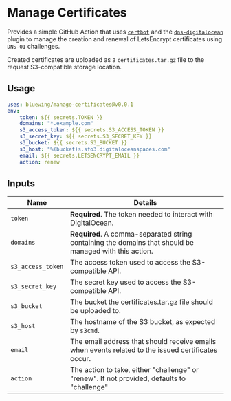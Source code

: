 # Manage Certificates

Provides a simple GitHub Action that uses [`certbot`](https://eff-certbot.readthedocs.io/en/stable/) and the [`dns-digitalocean`](https://certbot-dns-digitalocean.readthedocs.io/en/stable/) plugin to manage the creation and renewal of LetsEncrypt certificates using `DNS-01` challenges.

Created certificates are uploaded as a `certificates.tar.gz` file to the request S3-compatible storage location.

## Usage

```yaml
uses: bluewing/manage-certificates@v0.0.1
env:
    token: ${{ secrets.TOKEN }}
    domains: "*.example.com"
    s3_access_token: ${{ secrets.S3_ACCESS_TOKEN }}
    s3_secret_key: ${{ secrets.S3_SECRET_KEY }}
    s3_bucket: ${{ secrets.S3_BUCKET }}
    s3_host: "%(bucket)s.sfo3.digitaloceanspaces.com"
    email: ${{ secrets.LETSENCRYPT_EMAIL }}
    action: renew
```

## Inputs

| Name              | Details                                                                                                |
|-------------------|--------------------------------------------------------------------------------------------------------|
| `token`           | **Required**. The token needed to interact with DigitalOcean.                                          |
| `domains`         | **Required**. A comma-separated string containing the domains that should be managed with this action. |
| `s3_access_token` | The access token used to access the S3-compatible API.                                                 |
| `s3_secret_key`   | The secret key used to access the S3-compatible API.                                                   |
| `s3_bucket`       | The bucket the certificates.tar.gz file should be uploaded to.                                         | 
| `s3_host`         | The hostname of the S3 bucket, as expected by `s3cmd`.                                                 |
| `email`           | The email address that should receive emails when events related to the issued certificates occur.     |
| `action`          | The action to take, either "challenge" or "renew". If not provided, defaults to "challenge"            |
